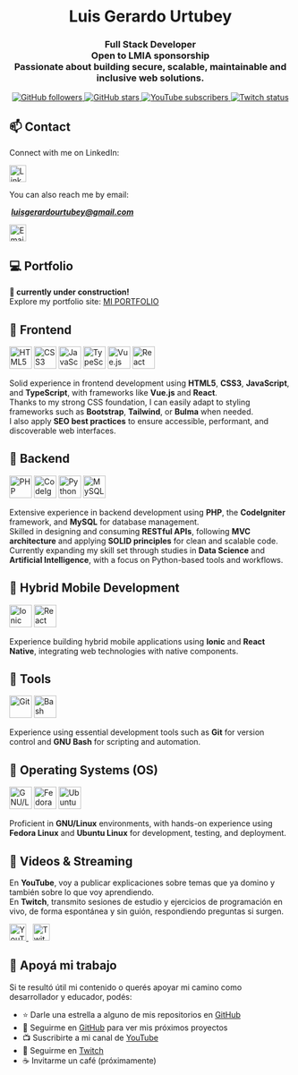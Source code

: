 <h1 align="center">Luis Gerardo Urtubey</h1>

<h3 align="center">
  <strong>Full Stack Developer</strong><br>
  Open to LMIA sponsorship<br>
  Passionate about building secure, scalable, maintainable and inclusive web solutions.
</h3>

<div align="center">
  <a href="https://github.com/LuchoUrtubey?tab=followers">
    <img src="https://img.shields.io/github/followers/LuchoUrtubey" alt="GitHub followers"/>
  </a>
  <a href="https://stars.github.com/profiles/LuchoUrtubey/">
  <img src="https://img.shields.io/github/stars/LuchoUrtubey" alt="GitHub stars"/>
  </a>
  <a href="https://youtube.com/UCTGuspmcC2if9N5knX0eUEw?sub_confirmation=1">
    <img src="https://img.shields.io/youtube/channel/subscribers/UCTGuspmcC2if9N5knX0eUEw?style=social" alt="YouTube subscribers"/>
  </a>
  <a href="https://twitch.com/luchourtubey">
    <img src="https://img.shields.io/twitch/status/luchourtubey?style=social" alt="Twitch status"/>
  </a>
</div>

## 📫 Contact

Connect with me on LinkedIn:

<a href="https://www.linkedin.com/in/luisgerardourtubey/" target="_blank">
  <img src="https://luchourtubey.github.io/img/linkedin-tile.svg" alt="LinkedIn" width="30" height="30"/>
</a>

You can also reach me by email:

<b><i>&nbsp;luisgerardourtubey@gmail.com</i></b>

<a href="mailto:luisgerardourtubey@gmail.com" target="_blank">
  <img src="https://luchourtubey.github.io/img/mail-ios.svg" alt="Email" title="Email" width="30" height="30"/>
</a>

## 💻 Portfolio

**🚧 currently under construction!**<br>
Explore my portfolio site: [MI PORTFOLIO](https://luchourtubey.github.io/)

## 🔹 Frontend

<p align="left">
  <img src="https://luchourtubey.github.io/img/w3_html5-icon.svg" alt="HTML5" title="HTML5" width="40" height="40"/>
  <img src="https://luchourtubey.github.io/img/w3_css-icon.svg" alt="CSS3" title="CSS3" width="40" height="40"/>
  <img src="https://luchourtubey.github.io/img/javascript-icon.svg" alt="JavaScript" title="JavaScript" width="40" height="40"/>
  <img src="https://luchourtubey.github.io/img/typescriptlang-icon.svg" alt="TypeScript" title="TypeScript" width="40" height="40"/>
  <img src="https://luchourtubey.github.io/img/vuejs-icon.svg" alt="Vue.js" title="Vue.js" width="40" height="40"/>
  <img src="https://luchourtubey.github.io/img/reactjs-icon.svg" alt="React" title="React" width="40" height="40"/>
</p>

Solid experience in frontend development using **HTML5**, **CSS3**, **JavaScript**, and **TypeScript**, with frameworks like **Vue.js** and **React**.  
Thanks to my strong CSS foundation, I can easily adapt to styling frameworks such as **Bootstrap**, **Tailwind**, or **Bulma** when needed.  
I also apply **SEO best practices** to ensure accessible, performant, and discoverable web interfaces.

## 🔹 Backend

<p align="left">
  <img src="https://luchourtubey.github.io/img/php-icon.svg" alt="PHP" title="PHP" width="40" height="40"/>
  <img src="https://luchourtubey.github.io/img/codeigniter.svg" alt="CodeIgniter" title="CodeIgniter" width="40" height="40"/>
  <img src="https://luchourtubey.github.io/img/python-icon.svg" alt="Python" title="Python" width="40" height="40"/>
  <img src="https://luchourtubey.github.io/img/mysql-official.svg" alt="MySQL" title="MySQL" width="40" height="40"/>
</p>

Extensive experience in backend development using **PHP**, the **CodeIgniter** framework, and **MySQL** for database management.  
Skilled in designing and consuming **RESTful APIs**, following **MVC architecture** and applying **SOLID principles** for clean and scalable code.  
Currently expanding my skill set through studies in **Data Science** and **Artificial Intelligence**, with a focus on Python-based tools and workflows.

## 📱 Hybrid Mobile Development

<p align="left">
  <img src="https://luchourtubey.github.io/img/ionicframework-icon.svg" alt="Ionic" title="Ionic" width="40" height="40"/>
  <img src="https://luchourtubey.github.io/img/VectorWiki-F79rZ__react-native.svg" alt="React Native" title="React Native" width="40" height="40"/>
</p>

Experience building hybrid mobile applications using **Ionic** and **React Native**, integrating web technologies with native components.

## 🔹 Tools

<p align="left">
  <img src="https://luchourtubey.github.io/img/git-scm-icon.svg" alt="Git" title="Git" width="40" height="40"/>
  <img src="https://luchourtubey.github.io/img/gnu_bash-icon.svg" alt="Bash" title="GNU Bash" width="40" height="40"/>
</p>

Experience using essential development tools such as **Git** for version control and **GNU Bash** for scripting and automation.

## 🔹 Operating Systems (OS)

<p align="left">
  <img src="https://luchourtubey.github.io/img/linux-icon.svg" alt="GNU/Linux" title="GNU/Linux" width="40" height="40"/>
  <img src="https://luchourtubey.github.io/img/getfedora-icon.svg" alt="Fedora Linux" title="Fedora Linux" width="40" height="40"/>
  <img src="https://luchourtubey.github.io/img/ubuntu-icon.svg" alt="Ubuntu Linux" title="Ubuntu Linux" width="40" height="40"/>
</p>

Proficient in **GNU/Linux** environments, with hands-on experience using **Fedora Linux** and **Ubuntu Linux** for development, testing, and deployment.

## 🎥 Videos & Streaming

En **YouTube**, voy a publicar explicaciones sobre temas que ya domino y también sobre lo que voy aprendiendo.  
En **Twitch**, transmito sesiones de estudio y ejercicios de programación en vivo, de forma espontánea y sin guión, respondiendo preguntas si surgen.

<p align="left">
  <a href="https://www.youtube.com/@luchourtubey" target="_blank">
    <img src="https://luchourtubey.github.io/img/youtube-icon.svg" alt="YouTube" title="YouTube" width="30" height="30"/>
  </a>
  &nbsp;
  <a href="https://www.twitch.tv/luchourtubey" target="_blank">
    <img src="https://luchourtubey.github.io/img/twitch-icon.svg" alt="Twitch" title="Twitch" width="30" height="30"/>
  </a>
</p>

## 🤝 Apoyá mi trabajo

Si te resultó útil mi contenido o querés apoyar mi camino como desarrollador y educador, podés:

- ⭐ Darle una estrella a alguno de mis repositorios en [GitHub](https://github.com/LuchoUrtubey?tab=repositories)
- 👤 Seguirme en [GitHub](https://github.com/LuchoUrtubey?tab=followers) para ver mis próximos proyectos
- 📺 Suscribirte a mi canal de [YouTube](https://www.youtube.com/@luchourtubey)
- 🎥 Seguirme en [Twitch](https://www.twitch.tv/luchourtubey)
- ☕ Invitarme un café (próximamente)

